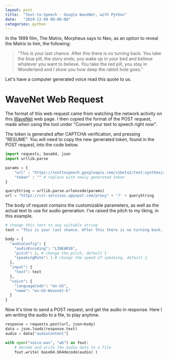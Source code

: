 ```yaml
---
layout: post
title:  "Text-to-Speech - Google WaveNet, with Python"
date:   "2019-12-09 00:00:00"
categories: python
---
```


In the 1999 film, The Matrix, Morpheus says to Neo, as an option to reveal the Matrix to him, the following:

> "This is your last chance. After this there is no turning back. 
> You take the blue pill, the story ends; you wake up in your bed and believe whatever you want to believe. 
> You take the red pill, you stay in Wonderland and I show you how deep the rabbit hole goes."

Let's have a computer generated voice read this quote to us.

# WaveNet Web Request

The format of this web request came from watching the network activity on this [WaveNet](https://cloud.google.com/text-to-speech/#convert-your-text-to-speech-right-now) web page. I then copied the format of the POST request, made when using the tool under "Convert your text to speech right now". 

The token is generated after CAPTCHA verification, and pressing "RESUME". You will need to copy the new generated token, found in the POST request, into the code below.

```python
import requests, base64, json
import urllib.parse

params = {
    "url" : "https://texttospeech.googleapis.com/v1beta1/text:synthesize",
    "token" : "" # replace with newly generated token
}

queryString = urllib.parse.urlencode(params)
url = "https://cxl-services.appspot.com/proxy" + '?' + queryString 
```

The body of request contains the customizable parameters, as well as the actual text to use for audio generation. I've raised the pitch to my liking, in this example. 

```python
# change this text to any suitable string
text = "This is your last chance. After this there is no turning back. You take the blue pill, the story ends; you wake up in your bed and believe whatever you want to believe. You take the red pill, you stay in Wonderland and I show you how deep the rabbit hole goes."

body = {
  "audioConfig": {
    "audioEncoding": "LINEAR16",
    "pitch": 2, # change the pitch, default 1
    "speakingRate": 1 # change the speed of speaking, default 1
  },
  "input": {
    "text": text
  },
  "voice": {
    "languageCode": "en-US",
    "name": "en-US-Wavenet-E"
  }
}
```
Now it's time to send a POST request, and get the audio in response. Here I am writing the audio to a file, to play anytime.

```python
response = requests.post(url, json=body)
data = json.loads(response.text)
audio = data["audioContent"]

with open("voice.wav", "wb") as fout:
    # decode and write the audio data to a file
    fout.write( base64.b64decode(audio) ) 
```
